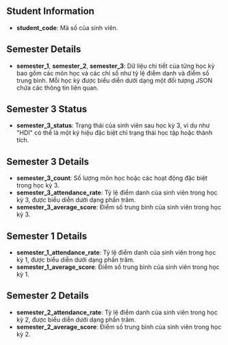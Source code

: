 ## Student Information

- **student_code**: Mã số của sinh viên.

## Semester Details

- **semester_1**, **semester_2**, **semester_3**: Dữ liệu chi tiết của từng học kỳ bao gồm các môn học và các chỉ số như tỷ lệ điểm danh và điểm số trung bình. Mỗi học kỳ được biểu diễn dưới dạng một đối tượng JSON chứa các thông tin liên quan.

## Semester 3 Status

- **semester_3_status**: Trạng thái của sinh viên sau học kỳ 3, ví dụ như "HDI" có thể là một ký hiệu đặc biệt chỉ trạng thái học tập hoặc thành tích.

## Semester 3 Details

- **semester_3_count**: Số lượng môn học hoặc các hoạt động đặc biệt trong học kỳ 3.
- **semester_3_attendance_rate**: Tỷ lệ điểm danh của sinh viên trong học kỳ 3, được biểu diễn dưới dạng phần trăm.
- **semester_3_average_score**: Điểm số trung bình của sinh viên trong học kỳ 3.

## Semester 1 Details

- **semester_1_attendance_rate**: Tỷ lệ điểm danh của sinh viên trong học kỳ 1, được biểu diễn dưới dạng phần trăm.
- **semester_1_average_score**: Điểm số trung bình của sinh viên trong học kỳ 1.

## Semester 2 Details

- **semester_2_attendance_rate**: Tỷ lệ điểm danh của sinh viên trong học kỳ 2, được biểu diễn dưới dạng phần trăm.
- **semester_2_average_score**: Điểm số trung bình của sinh viên trong học kỳ 2.